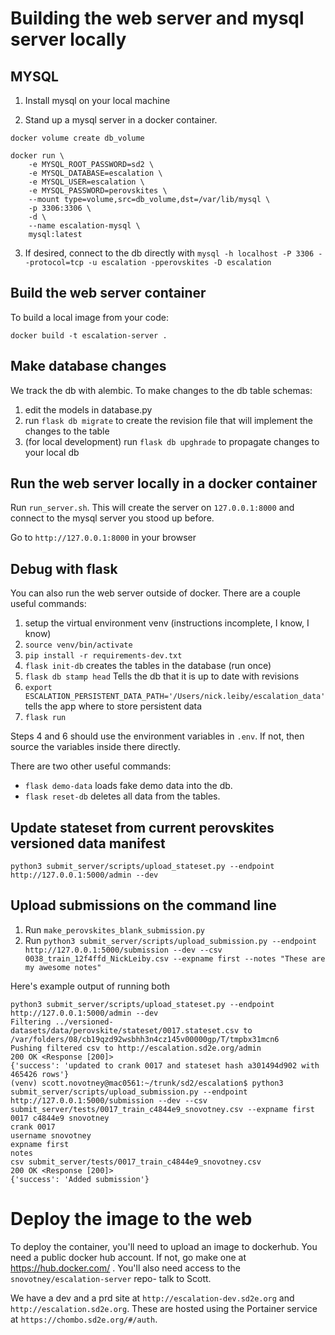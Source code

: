 # Building the web server and mysql server locally

## MYSQL

1. Install mysql on your local machine

2. Stand up a mysql server in a docker container.

```
docker volume create db_volume

docker run \
    -e MYSQL_ROOT_PASSWORD=sd2 \
    -e MYSQL_DATABASE=escalation \
    -e MYSQL_USER=escalation \
    -e MYSQL_PASSWORD=perovskites \
    --mount type=volume,src=db_volume,dst=/var/lib/mysql \
    -p 3306:3306 \
    -d \
    --name escalation-mysql \
    mysql:latest
```
3. If desired, connect to the db directly with  `mysql -h localhost -P 3306 --protocol=tcp -u escalation -pperovskites -D escalation`

## Build the web server container

To build a local image from your code:

```
docker build -t escalation-server .
```

## Make database changes

We track the db with alembic.  To make changes to the db table schemas:

1. edit the models in database.py
2. run `flask db migrate` to create the revision file that will implement the changes to the table
3. (for local development) run `flask db upghrade` to propagate changes to your local db

## Run the web server locally in a docker container

Run `run_server.sh`. This will create the server on `127.0.0.1:8000` and connect to the mysql server you stood up before.

Go to `http://127.0.0.1:8000` in your browser

## Debug with flask

You can also run the web server outside of docker. There are a couple useful commands:

1. setup the virtual environment venv (instructions incomplete, I know, I know)
2. `source venv/bin/activate`
3. `pip install -r requirements-dev.txt`
4. `flask init-db` creates the tables in the database (run once)
5. `flask db stamp head` Tells the db that it is up to date with revisions
5. `export ESCALATION_PERSISTENT_DATA_PATH='/Users/nick.leiby/escalation_data'` tells the app where to store persistent data 
6. `flask run`

Steps 4 and 6 should use the environment variables in `.env`. If not, then source the variables inside there directly.

There are two other useful commands:
- `flask demo-data` loads fake demo data into the db.
- `flask reset-db` deletes all data from the tables.


## Update stateset from current perovskites versioned data manifest

`python3 submit_server/scripts/upload_stateset.py --endpoint http://127.0.0.1:5000/admin --dev`

## Upload submissions on the command line

1. Run `make_perovskites_blank_submission.py`
2. Run `python3 submit_server/scripts/upload_submission.py --endpoint http://127.0.0.1:5000/submission --dev --csv 0038_train_12f4ffd_NickLeiby.csv --expname first --notes "These are my awesome notes"`

Here's example output of running both
```
python3 submit_server/scripts/upload_stateset.py --endpoint http://127.0.0.1:5000/admin --dev
Filtering ../versioned-datasets/data/perovskite/stateset/0017.stateset.csv to /var/folders/08/cb19qzd92wsbhh3n4cz145v00000gp/T/tmpbx31mcn6
Pushing filtered csv to http://escalation.sd2e.org/admin
200 OK <Response [200]>
{'success': 'updated to crank 0017 and stateset hash a301494d902 with 465426 rows'}
(venv) scott.novotney@mac0561:~/trunk/sd2/escalation$ python3 submit_server/scripts/upload_submission.py --endpoint http://127.0.0.1:5000/submission --dev --csv submit_server/tests/0017_train_c4844e9_snovotney.csv --expname first
0017 c4844e9 snovotney
crank 0017
username snovotney
expname first
notes
csv submit_server/tests/0017_train_c4844e9_snovotney.csv
200 OK <Response [200]>
{'success': 'Added submission'}
```


# Deploy the image to the web

To deploy the container, you'll need to upload an image to dockerhub.  You need a public docker hub account. If not, go make one at https://hub.docker.com/ . You'll also need access to the `snovotney/escalation-server` repo- talk to Scott.

We have a dev and a prd site at `http://escalation-dev.sd2e.org` and `http://escalation.sd2e.org`.  These are hosted using the Portainer service at `https://chombo.sd2e.org/#/auth`.  
